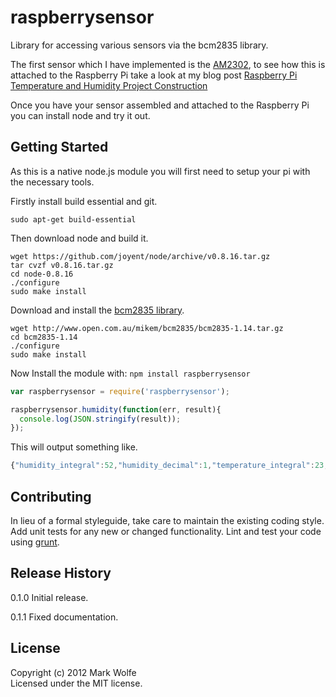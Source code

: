 # raspberrysensor

Library for accessing various sensors via the bcm2835 library.

The first sensor which I have implemented is the [AM2302](http://cdn.shopify.com/s/files/1/0045/8932/files/DHT22.pdf?100745), to see how this is attached to the Raspberry Pi take a look
at my blog post [Raspberry Pi Temperature and Humidity Project Construction](www.wolfe.id.au/2012/12/22/raspberry-pi-temperature-and-humidity-project-construction/)

Once you have your sensor assembled and attached to the Raspberry Pi you can install node and try it out.

## Getting Started

As this is a native node.js module you will first need to setup your pi with the necessary tools.

Firstly install build essential and git.

```
sudo apt-get build-essential
```

Then download node and build it.

```
wget https://github.com/joyent/node/archive/v0.8.16.tar.gz
tar cvzf v0.8.16.tar.gz
cd node-0.8.16
./configure
sudo make install
```

Download and install the [bcm2835 library](http://www.open.com.au/mikem/bcm2835/).

```
wget http://www.open.com.au/mikem/bcm2835/bcm2835-1.14.tar.gz
cd bcm2835-1.14
./configure
sudo make install
```

Now Install the module with: `npm install raspberrysensor`

```javascript
var raspberrysensor = require('raspberrysensor');

raspberrysensor.humidity(function(err, result){
  console.log(JSON.stringify(result));
});
```

This will output something like.

```javascript
{"humidity_integral":52,"humidity_decimal":1,"temperature_integral":23,"temperature_decimal":7}
```

## Contributing
In lieu of a formal styleguide, take care to maintain the existing coding style. Add unit tests for any new or changed functionality. Lint and test your code using [grunt](https://github.com/gruntjs/grunt).

## Release History

0.1.0 Initial release.

0.1.1 Fixed documentation.

## License
Copyright (c) 2012 Mark Wolfe  
Licensed under the MIT license.
